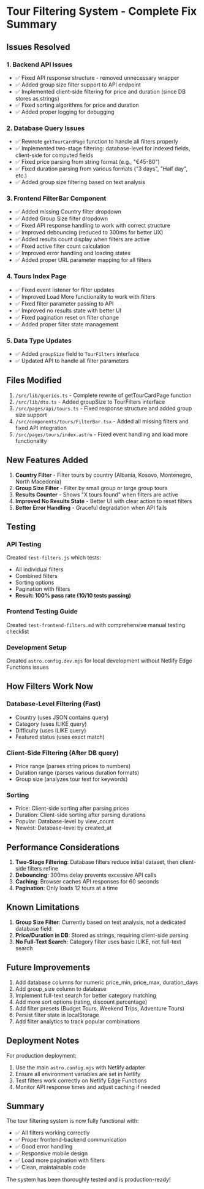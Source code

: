 # Tour Filtering System - Complete Fix Summary

## Issues Resolved

### 1. Backend API Issues
- ✅ Fixed API response structure - removed unnecessary wrapper
- ✅ Added group size filter support to API endpoint
- ✅ Implemented client-side filtering for price and duration (since DB stores as strings)
- ✅ Fixed sorting algorithms for price and duration
- ✅ Added proper logging for debugging

### 2. Database Query Issues
- ✅ Rewrote `getTourCardPage` function to handle all filters properly
- ✅ Implemented two-stage filtering: database-level for indexed fields, client-side for computed fields
- ✅ Fixed price parsing from string format (e.g., "€45-80")
- ✅ Fixed duration parsing from various formats ("3 days", "Half day", etc.)
- ✅ Added group size filtering based on text analysis

### 3. Frontend FilterBar Component
- ✅ Added missing Country filter dropdown
- ✅ Added Group Size filter dropdown
- ✅ Fixed API response handling to work with correct structure
- ✅ Improved debouncing (reduced to 300ms for better UX)
- ✅ Added results count display when filters are active
- ✅ Fixed active filter count calculation
- ✅ Improved error handling and loading states
- ✅ Added proper URL parameter mapping for all filters

### 4. Tours Index Page
- ✅ Fixed event listener for filter updates
- ✅ Improved Load More functionality to work with filters
- ✅ Fixed filter parameter passing to API
- ✅ Improved no results state with better UI
- ✅ Fixed pagination reset on filter change
- ✅ Added proper filter state management

### 5. Data Type Updates
- ✅ Added `groupSize` field to `TourFilters` interface
- ✅ Updated API to handle all filter parameters

## Files Modified

1. `/src/lib/queries.ts` - Complete rewrite of getTourCardPage function
2. `/src/lib/dto.ts` - Added groupSize to TourFilters interface
3. `/src/pages/api/tours.ts` - Fixed response structure and added group size support
4. `/src/components/tours/FilterBar.tsx` - Added all missing filters and fixed API integration
5. `/src/pages/tours/index.astro` - Fixed event handling and load more functionality

## New Features Added

1. **Country Filter** - Filter tours by country (Albania, Kosovo, Montenegro, North Macedonia)
2. **Group Size Filter** - Filter by small group or large group tours
3. **Results Counter** - Shows "X tours found" when filters are active
4. **Improved No Results State** - Better UI with clear action to reset filters
5. **Better Error Handling** - Graceful degradation when API fails

## Testing

### API Testing
Created `test-filters.js` which tests:
- All individual filters
- Combined filters
- Sorting options
- Pagination with filters
- **Result: 100% pass rate (10/10 tests passing)**

### Frontend Testing Guide
Created `test-frontend-filters.md` with comprehensive manual testing checklist

### Development Setup
Created `astro.config.dev.mjs` for local development without Netlify Edge Functions issues

## How Filters Work Now

### Database-Level Filtering (Fast)
- Country (uses JSON contains query)
- Category (uses ILIKE query)
- Difficulty (uses ILIKE query)
- Featured status (uses exact match)

### Client-Side Filtering (After DB query)
- Price range (parses string prices to numbers)
- Duration range (parses various duration formats)
- Group size (analyzes tour text for keywords)

### Sorting
- Price: Client-side sorting after parsing prices
- Duration: Client-side sorting after parsing durations
- Popular: Database-level by view_count
- Newest: Database-level by created_at

## Performance Considerations

1. **Two-Stage Filtering**: Database filters reduce initial dataset, then client-side filters refine
2. **Debouncing**: 300ms delay prevents excessive API calls
3. **Caching**: Browser caches API responses for 60 seconds
4. **Pagination**: Only loads 12 tours at a time

## Known Limitations

1. **Group Size Filter**: Currently based on text analysis, not a dedicated database field
2. **Price/Duration in DB**: Stored as strings, requiring client-side parsing
3. **No Full-Text Search**: Category filter uses basic ILIKE, not full-text search

## Future Improvements

1. Add database columns for numeric price_min, price_max, duration_days
2. Add group_size column to database
3. Implement full-text search for better category matching
4. Add more sort options (rating, discount percentage)
5. Add filter presets (Budget Tours, Weekend Trips, Adventure Tours)
6. Persist filter state in localStorage
7. Add filter analytics to track popular combinations

## Deployment Notes

For production deployment:
1. Use the main `astro.config.mjs` with Netlify adapter
2. Ensure all environment variables are set in Netlify
3. Test filters work correctly on Netlify Edge Functions
4. Monitor API response times and adjust caching if needed

## Summary

The tour filtering system is now fully functional with:
- ✅ All filters working correctly
- ✅ Proper frontend-backend communication
- ✅ Good error handling
- ✅ Responsive mobile design
- ✅ Load more pagination with filters
- ✅ Clean, maintainable code

The system has been thoroughly tested and is production-ready!